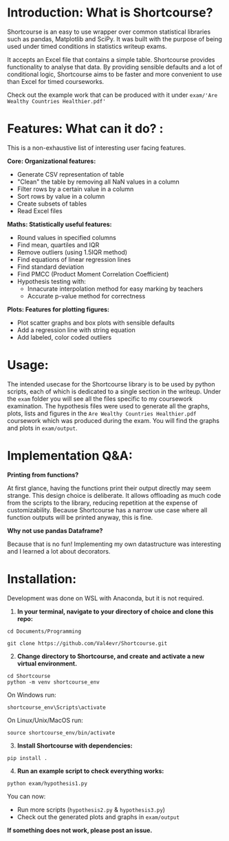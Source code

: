 # Introduction: What is Shortcourse?

Shortcourse is an easy to use wrapper over common statistical libraries such as pandas, Matplotlib and SciPy. It was built with the purpose of being used under timed conditions in statistics writeup exams. 

It accepts an Excel file that contains a simple table. Shortcourse provides functionality to analyse that data. By providing sensible defaults and a lot of conditional logic, Shortcourse aims to be faster and more convenient to use than Excel for timed courseworks. 

Check out the example work that can be produced with it under `exam/'Are Wealthy Countries Healthier.pdf'`

# Features: What can it do? :

This is a non-exhaustive list of interesting user facing features.

**Core: Organizational features:**
- Generate CSV representation of table
- "Clean" the table by removing all NaN values in a column
- Filter rows by a certain value in a column
- Sort rows by value in a column
- Create subsets of tables
- Read Excel files 

**Maths: Statistically useful features:**
- Round values in specified columns
- Find mean, quartiles and IQR
- Remove outliers (using 1.5IQR method)
- Find equations of linear regression lines
- Find standard deviation
- Find PMCC (Product Moment Correlation Coefficient)
- Hypothesis testing with:
    - Innacurate interpolation method for easy marking by teachers
    - Accurate p-value method for correctness

**Plots: Features for plotting figures:**
- Plot scatter graphs and box plots with sensible defaults
- Add a regression line with string equation
- Add labeled, color coded  outliers

# Usage:
The intended usecase for the Shortcourse library is to be used by python scripts, each of which is dedicated to a single section in the writeup. Under the `exam` folder you will see all the files specific to my coursework examination. The hypothesis files were used to generate all the graphs, plots, lists and figures in the `Are Wealthy Countries Healthier.pdf` coursework which was produced during the exam. You will find the graphs and plots in `exam/output`.

# Implementation Q&A:

**Printing from functions?**

At first glance, having the functions print their output directly may seem strange. This design choice is deliberate. It allows offloading as much code from the scripts to the library, reducing repetition at the expense of customizability. Because Shortcourse has a narrow use case where all function outputs will be printed anyway, this is fine.

**Why not use pandas Dataframe?**

Because that is no fun! Implementing my own datastructure was interesting and I learned a lot about decorators. 

# Installation: 

Development was done on WSL with Anaconda, but it is not required.


1. **In your terminal, navigate to your directory of choice and clone this repo:**
```
cd Documents/Programming

git clone https://github.com/Val4evr/Shortcourse.git
```

2. **Change directory to Shortcourse, and create and activate a new virtual environment.**
```
cd Shortcourse
python -m venv shortcourse_env
```
On Windows run:
```
shortcourse_env\Scripts\activate 
```
On Linux/Unix/MacOS run:
```
source shortcourse_env/bin/activate
```

3. **Install Shortcourse with dependencies:**
```
pip install .
```

4. **Run an example script to check everything works:**
```
python exam/hypothesis1.py
```

You can now:
- Run more scripts (`hypothesis2.py` & `hypothesis3.py`)
- Check out the generated plots and graphs in `exam/output`

**If something does not work, please post an issue.**
